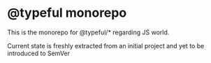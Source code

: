 # @typeful monorepo

This is the monorepo for @typeful/* regarding JS world.

Current state is freshly extracted from an initial project and yet to be introduced to SemVer
